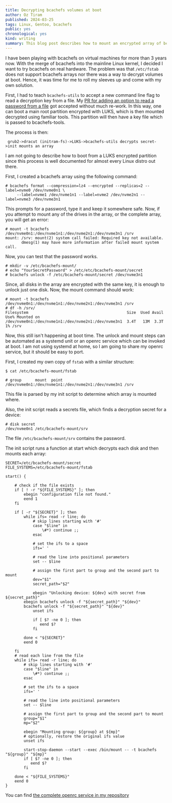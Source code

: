```yaml
---
title: Decrypting bcachefs volumes at boot
author: Oz Tiram
published: 2024-03-25
tags: Linux, Gentoo, bcachefs
public: yes
chronological: yes
kind: writing
summary: This blog post describes how to mount an encrypted array of bcachefs disks at boot time.
---
```


I have been playing with bcachefs on virtual machines for more than 3 years now.
With the merge of bcachefs into the mainline Linux kernel, I decided I want to
try bcachefs on real hardware.
The problem was that `/etc/fstab` does not support bcachefs arrays nor there was
a way to decrypt volumes at boot.
Hence, it was time for me to roll my sleeves up and come with my own solution.

First, I had to teach `bcachefs-utils` to accept a new command line flag to
read a decryption key from a file. My [PR for adding an option to read a password
from a file][1] got accepted without much re-work.
In this way, one can boot a main root partition
encrypted with LUKS, which is then mounted decrypted using familiar tools.
This partition will then have a key file which is passed to bcachefs-tools.

The process is then:
```
 grub2->dracut (initram-fs)->LUKS->bcachefs-utils decrypts secret->init mounts an array
```

I am not going to describe how to boot from a LUKS encrypted partition since this process
is well documented for almost every Linux distro out there.

First, I created a bcachefs array using the following command:

```
# bcachefs format --compression=lz4 --encrypted --replicas=2 --label=nvme0 /dev/nvme0n1 \
     --label=nvme1 /dev/nvme1n1 --label=nvme2 /dev/nvme2n1 --label=nvme3 /dev/nvme3n1 
```

This prompts for a password, type it and keep it somewhere safe.
Now, if you attempt to mount any of the drives in the array, or the complete array, you
will get an error:

```
# mount -t bcachefs /dev/nvme0n1:/dev/nvme1n1:/dev/nvme2n1:/dev/nvme3n1 /srv
mount: /srv: mount(2) system call failed: Required key not available.
       dmesg(1) may have more information after failed mount system call.
```

Now, you can test that the password works.

```
# mkdir -v /etc/bcachefs-mount/
# echo "YourSecretPassword" > /etc/etc/bcachefs-mount/secret
# bcachefs unlock -f /etc/bcachefs-mount/secret /dev/nvme3n1
```

Since, all disks in the array are encrypted with the same key, it is enough to unlock just
one disk. Now, the mount command should work:

```
# mount -t bcachefs /dev/nvme0n1:/dev/nvme1n1:/dev/nvme2n1:/dev/nvme3n1 /srv
# df -h /srv/
Filesystem                                           Size  Used Avail Use% Mounted on
/dev/nvme0n1:/dev/nvme1n1:/dev/nvme2n1:/dev/nvme3n1  3.4T   13M  3.3T   1% /srv
```

Now, this still isn't happening at boot time. The unlock and mount steps can be automated
as a systemd unit or an openrc service which can be invoked at boot.
I am not using systemd at home, so I am going to share my openrc service, but it should be
easy to port.

First, I created my own copy of `fstab` with a similar structure:

```
$ cat /etc/bcachefs-mount/fstab

# group      mount  point
/dev/nvme0n1:/dev/nvme1n1:/dev/nvme2n1:/dev/nvme3n1 /srv
```

This file is parsed by my init script to determine which array is mounted where.

Also, the init script reads a secrets file, which finds a decryption secret for a device:

```
# disk secret
/dev/nvme0n1 /etc/bcachefs-mount/srv
```

The file `/etc/bcachefs-mount/srv` contains the password.

The init script runs a function at start which decrypts each disk and then mounts each array:

```
SECRET=/etc/bcachefs-mount/secret
FILE_SYSTEMS=/etc/bcachefs-mount/fstab

start() {

    # check if the file exists
    if [ ! -r "${FILE_SYSTEMS}" ]; then
        ebegin "configuration file not found."
    	eend 1
    fi
    
    if [ -r "${SECRET}" ]; then
        while ifs= read -r line; do
            # skip lines starting with '#'
            case "$line" in
                \#*) continue ;;
            esac

            # set the ifs to a space
            ifs=' '

            # read the line into positional parameters
            set -- $line

            # assign the first part to group and the second part to mount
            dev="$1"
            secret_path="$2"

            ebegin "Unlocking device: ${dev} with secret from ${secret_path}"
	    ebegin bcachefs unlock -f "${secret_path}" "${dev}"
	    bcachefs unlock -f "${secret_path}" "${dev}"
            unset ifs

            if [ $? -ne 0 ]; then
               eend $?
            fi

        done < "${SECRET}"
        eend 0

    fi
    # read each line from the file
    while ifs= read -r line; do
        # skip lines starting with '#'
        case "$line" in
            \#*) continue ;;
        esac

        # set the ifs to a space
        ifs=' '

        # read the line into positional parameters
        set -- $line

        # assign the first part to group and the second part to mount
        group="$1"
        mp="$2"

        ebegin "Mounting group: ${group} at ${mp}"
        # optionally, restore the original ifs value
        unset ifs

    	start-stop-daemon --start --exec /bin/mount -- -t bcachefs "${group}" "${mp}"
        if [ $? -ne 0 ]; then
           eend $?
        fi

    done < "${FILE_SYSTEMS}"
    eend 0
}
```

You can find [the complete openrc service in my repository][2]

[1]: https://github.com/koverstreet/bcachefs-tools/pull/241
[2]: https://raw.githubusercontent.com/oz123/dude/master/gentoo/etc/init.d/mount-bcachefs
